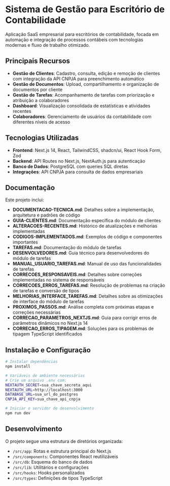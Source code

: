 # Sistema de Gestão para Escritório de Contabilidade

Aplicação SaaS empresarial para escritórios de contabilidade, focada em automação e integração de processos contábeis com tecnologias modernas e fluxo de trabalho otimizado.

## Principais Recursos

- **Gestão de Clientes**: Cadastro, consulta, edição e remoção de clientes com integração da API CNPJA para preenchimento automático
- **Gestão de Documentos**: Upload, compartilhamento e organização de documentos por cliente
- **Gestão de Tarefas**: Acompanhamento de tarefas com priorização e atribuição a colaboradores
- **Dashboard**: Visualização consolidada de estatísticas e atividades recentes
- **Colaboradores**: Gerenciamento de usuários da contabilidade com diferentes níveis de acesso

## Tecnologias Utilizadas

- **Frontend**: Next.js 14, React, TailwindCSS, shadcn/ui, React Hook Form, Zod
- **Backend**: API Routes no Next.js, NextAuth.js para autenticação
- **Banco de Dados**: PostgreSQL com queries SQL diretas
- **Integrações**: API CNPJA para consulta de dados empresariais

## Documentação

Este projeto inclui:

- **DOCUMENTACAO-TECNICA.md**: Detalhes sobre a implementação, arquitetura e padrões de código
- **GUIA-CLIENTES.md**: Documentação específica do módulo de clientes
- **ALTERACOES-RECENTES.md**: Histórico de atualizações e melhorias implementadas
- **CODIGOS-IMPLEMENTADOS.md**: Exemplos de código e componentes importantes
- **TAREFAS.md**: Documentação do módulo de tarefas
- **DESENVOLVEDORES.md**: Guia técnico para desenvolvedores do módulo de tarefas
- **MANUAL_USUARIO_TAREFAS.md**: Manual de uso das funcionalidades de tarefas
- **CORRECOES_RESPONSAVEIS.md**: Detalhes sobre correções implementadas no sistema de responsáveis
- **CORRECOES_ERROS_TAREFAS.md**: Resolução de problemas na criação de tarefas e conversão de tipos
- **MELHORIAS_INTERFACE_TAREFAS.md**: Detalhes sobre as otimizações de interface do módulo de tarefas
- **PROXIMOS_PASSOS.md**: Análise completa com próximas etapas e correções necessárias
- **CORRECAO_PARAMETROS_NEXTJS.md**: Guia para corrigir erros de parâmetros dinâmicos no Next.js 14
- **CORRECAO_ERROS_TIPAGEM.md**: Soluções para os problemas de tipagem TypeScript identificados

## Instalação e Configuração

```bash
# Instalar dependências
npm install

# Variáveis de ambiente necessárias
# Crie um arquivo .env com:
NEXTAUTH_SECRET=sua_chave_secreta_aqui
NEXTAUTH_URL=http://localhost:3000
DATABASE_URL=sua_url_do_postgres
CNPJA_API_KEY=sua_chave_api_cnpja

# Iniciar o servidor de desenvolvimento
npm run dev
```

## Desenvolvimento

O projeto segue uma estrutura de diretórios organizada:

- `/src/app`: Rotas e estrutura principal do Next.js
- `/src/components`: Componentes React reutilizáveis
- `/src/db`: Esquema do banco de dados
- `/src/lib`: Utilitários e configurações
- `/src/hooks`: Hooks personalizados
- `/src/types`: Definições de tipos TypeScript